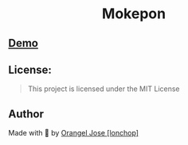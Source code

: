 <h1 align="center" id="title">Mokepon</h1>

## [Demo](https://mokepon-multiplayer.herokuapp.com/)

## License:

> This project is licensed under the MIT License

## Author

Made with 💚 by [Orangel Jose [lonchop]](https://www.linkedin.com/in/orangel-gonzalez)
